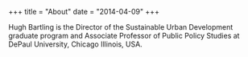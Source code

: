 +++
title = "About"
date = "2014-04-09"
+++

Hugh Bartling is the Director of the Sustainable Urban Development graduate program and Associate Professor of Public Policy Studies at DePaul University, Chicago Illinois, USA.
